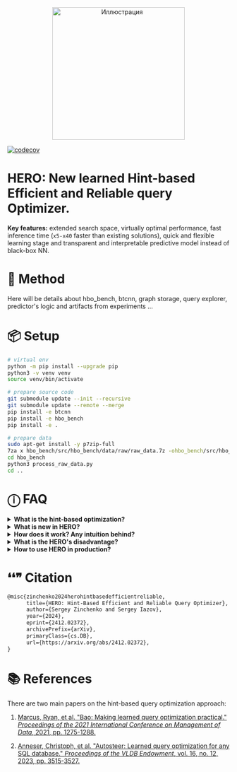 <div align="center">
  <img src="https://github.com/user-attachments/assets/d798e5f9-5b10-43f3-b00c-8e29be47c39d" alt="Иллюстрация" width="300">
</div>

[![codecov](https://codecov.io/gh/zinchse/hero/graph/badge.svg?token=R4WRFFQUZL)](https://codecov.io/gh/zinchse/hero)
# HERO: New learned Hint-based Efficient and Reliable query Optimizer.

**Key features:** extended search space, virtually optimal performance, fast inference time (`x5-x40` faster than existing solutions), quick and flexible learning stage and transparent and interpretable predictive model instead of black-box NN.

# 🔬 Method

Here will be details about hbo_bench, btcnn, graph storage, query explorer, predictor's logic and artifacts from experiments ...

# 📦 Setup

```bash
# virtual env
python -m pip install --upgrade pip
python3 -v venv venv
source venv/bin/activate

# prepare source code
git submodule update --init --recursive
git submodule update --remote --merge
pip install -e btcnn
pip install -e hbo_bench
pip install -e .

# prepare data
sudo apt-get install -y p7zip-full
7za x hbo_bench/src/hbo_bench/data/raw/raw_data.7z -ohbo_bench/src/hbo_bench/data/raw
cd hbo_bench
python3 process_raw_data.py
cd ..
```


# ⓘ FAQ

<details>
  <summary><strong>What is the hint-based optimization?</strong></summary>

  Hint-Based query Optimization (HBO) is an approach to optimizing query execution time that accelerates workload execution without changing a single line of the DBMS kernel code. This is achieved by selecting planner hyperparameters (hints) that influence the construction of the query execution plan. Although this approach can greatly speed up query execution, it faces a fundamental challenges. In first, there's no universal hint. In second, the search space is exponential, and the cost of exploring a "point" within it depends on its execution time. As result, we must construct and train an intelligent hint-advisor to cope with them.

</details>

<details>
<summary><strong>What is new in HERO?</strong></summary>

  HERO sets itself apart from existing solutions by **(1)** incorporating parallelism-related hints, **(2)** replacing NN with more interpretable, reliable, and controllable model, and **(3)** introducing a new procedure that efficiently explores queries while balancing training time with performance improvements. As a result, HERO is easy to interpret and debug, which is critical when deploying to production.

</details>

<details>
<summary><strong>How does it work? Any intuition behind?</strong></summary>
  
  In principle, HERO just use some version of local serach algorithm in hint space and collects information about queries behavior (plans, runtimes, etc.). After it, it reuses that information, based its prediction on similar queries that have been explored before. The similarity is measured based on plans and custom tree metric. Intuitively, HERO considere hints just as a way to change the plan, and tries to repeat the best of previosly observed performances.
  
</details>

<details>
<summary><strong>What is the HERO's disadvantage?</strong></summary>
  
  The only HERO's drawback is that it does'n make any risky suggestion, which sometimes leads to losing the potential boost. This was our design decision to ensure high reliability of predictions.
  
</details>

<details>
<summary><strong> How to use HERO in production?</strong></summary>
  
  Now HERO is just a prototype to prove the concept. Neverthless, it doesn't depend on any external modules and heavy deep learning frameworks. All necessary details may be implemented from scrath (as Graph Storage and Query Explorer). However, to get the best possible performance we need to implement the learning procedure inside the kernel, which requires **(a)** integration with DBMS and **(b)** implementation of parallel query exploration with all our optimizations.
  
</details>

# ❛❛❞ Citation

```latex
@misc{zinchenko2024herohintbasedefficientreliable,
      title={HERO: Hint-Based Efficient and Reliable Query Optimizer}, 
      author={Sergey Zinchenko and Sergey Iazov},
      year={2024},
      eprint={2412.02372},
      archivePrefix={arXiv},
      primaryClass={cs.DB},
      url={https://arxiv.org/abs/2412.02372}, 
}
```


# 📚 References

There are two main papers on the hint-based query optimization approach:

1. [Marcus, Ryan, et al. "Bao: Making learned query optimization practical." *Proceedings of the 2021 International Conference on Management of Data*, 2021, pp. 1275-1288.](https://people.csail.mit.edu/hongzi/content/publications/BAO-Sigmod21.pdf)

2. [Anneser, Christoph, et al. "Autosteer: Learned query optimization for any SQL database." *Proceedings of the VLDB Endowment*, vol. 16, no. 12, 2023, pp. 3515-3527.](https://vldb.org/pvldb/vol16/p3515-anneser.pdf)


